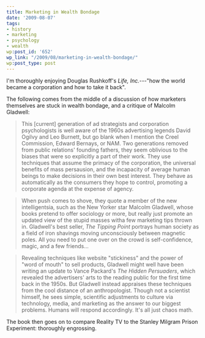 ```yaml
---
title: Marketing in Wealth Bondage
date: '2009-08-07'
tags:
- history
- marketing
- psychology
- wealth
wp:post_id: '652'
wp_link: "/2009/08/marketing-in-wealth-bondage/"
wp:post_type: post
---
```


I'm thoroughly enjoying Douglas Rushkoff's _Life, Inc._---"how the world became a corporation and how to take it back".

The following comes from the middle of a discussion of how marketers themselves are stuck in wealth bondage, and a critique of Malcolm Gladwell:

> This [current] generation of ad strategists and corporation psychologists is well aware of the 1960s advertising legends David Ogilvy and Leo Burnett, but go blank when I mention the Creel Commission, Edward Bernays, or NAM. Two generations removed from public relations' founding fathers, they seem oblivious to the biases that were so explicitly a part of their work. They use techniques that assume the primacy of the corporation, the universal benefits of mass persausion, and the incapacity of average human beings to make decisions in their own best interest. They behave as automatically as the consumers they hope to control, promoting a corporate agenda at the expense of agency.

>

> When push comes to shove, they quote a member of the new intelligentsia, such as the New Yorker star Malcolm Gladwell, whose books pretend to offer sociology or more, but really just promote an updated view of the stupid masses witha few marketing tips thrown in. Gladwell's best seller, _The Tipping Point_ portrays human society as a field of iron shavings moving unconsciously between magnetic poles. All you need to put one over on the crowd is self-confidence, magic, and a few friends...

>

> Revealing techniques like website "stickiness" and the power of "word of mouth" to sell products, Gladwell might well have been writing an update to Vance Packard's _The Hidden Persuaders_, which revealed the advertisers' arts to the reading public for the first time back in the 1950s. But Gladwell instead appraises these techniques from the cool distance of an anthropologist. Though not a scientist himself, he sees simple, scientific adjustments to culture via technology, media, and marketing as the answer to our biggest problems. Humans will respond accordingly. It's all just chaos math.

The book then goes on to compare Reality TV to the Stanley Milgram Prison Experiment: thoroughly engrossing.

